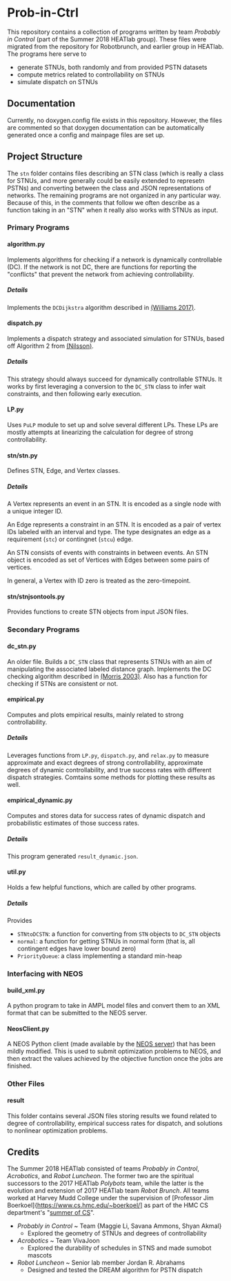 # Prob-in-Ctrl
This repository contains a collection of programs written by team *Probably in Control* (part of the Summer 2018 HEATlab group). 
These files were migrated from the repository for Robotbrunch, and earlier group in HEATlab.
The programs here serve to
- generate STNUs, both randomly and from provided PSTN datasets
- compute metrics related to controllability on STNUs
- simulate dispatch on STNUs


## Documentation
Currently, no doxygen.config file exists in this repository.
However, the files are commented so that doxygen documentation can be automatically generated once a config and mainpage files are set up.

## Project Structure
The `stn` folder contains files describing an STN class (which is really a class for STNUs, and more generally could be easily extended to represetn PSTNs) and converting between the class and JSON representations of networks.
The remaining programs are not organized in any particular way. Because of this, in the comments that follow we often describe as a function taking in an "STN" when it really also works with STNUs as input.

### Primary Programs

#### algorithm.py
Implements algorithms for checking if a network is dynamically controllable (DC).
If the network is not DC, there are functions for reporting the "conflicts" that prevent the network from achieving controllability.
##### Details 
Implements the `DCDijkstra` algorithm described in [(Williams 2017)](https://www.ijcai.org/proceedings/2017/598).

#### dispatch.py
Implements a dispatch strategy and associated simulation for STNUs, based off Algorithm 2 from [(Nilsson)](https://pdfs.semanticscholar.org/0313/af826f45d090a63fd5d787c92321666115c8.pdf).
##### Details
This strategy should always succeed for dynamically controllable STNUs.
It works by first leveraging a conversion to the `DC_STN` class to infer wait constraints, and then following early execution.

#### LP.py
Uses `PuLP` module to set up and solve several different LPs.
These LPs are mostly attempts at linearizing the calculation for degree of strong controllability. 

#### stn/stn.py
Defines STN, Edge, and Vertex classes.
##### Details
A Vertex represents an event in an STN. 
It is encoded as a single node with a unique integer ID.

An Edge represents a constraint in an STN.
It is encoded as a pair of vertex IDs labeled with an interval and type.
The type designates an edge as a requirement (`stc`) or contingnet (`stcu`) edge.

An STN consists of events with constraints in between events. 
An STN object is encoded as set of Vertices with Edges between some pairs of vertices.

In general, a Vertex with ID zero is treated as the zero-timepoint. 

#### stn/stnjsontools.py
Provides functions to create STN objects from input JSON files.


### Secondary Programs

#### dc_stn.py
An older file.
Builds a `DC_STN` class that represents STNUs with an aim of manipulating the associated labeled distance graph. 
Implements the DC checking algorithm described in [(Morris 2003)](https://pdfs.semanticscholar.org/6fb1/b64231b23924bd9e2a1c49f3b282a99e2f15.pdf).
Also has a function for checking if STNs are consistent or not. 

#### empirical.py
Computes and plots empirical results, mainly related to strong controllability.
##### Details
Leverages functions from `LP.py`, `dispatch.py`, and `relax.py` to measure approximate and exact degrees of strong controllability, approximate degrees of dynamic controllability, and true success rates with different dispatch strategies. 
Comtains some methods for plotting these results as well. 

#### empirical_dynamic.py
Computes and stores data for success rates of dynamic dispatch and probabilistic estimates of those success rates.
##### Details
This program generated `result_dynamic.json`.

#### util.py
Holds a few helpful functions, which are called by other programs.
##### Details
Provides
- `STNtoDCSTN`: a function for converting from `STN` objects to `DC_STN` objects
- `normal`:     a function for getting STNUs in normal form (that is, all contingent edges have lower bound zero)
- `PriorityQueue`: a class implementing a standard min-heap

### Interfacing with NEOS

#### build_xml.py
A python program to take in AMPL model files and convert them to an XML format that can be submitted to the NEOS server. 

#### NeosClient.py
A NEOS Python client (made available by the [NEOS server](https://neos-server.org/neos/downloads.html)) that has been mildly modified. This is used to submit optimization problems to NEOS, and then extract the values achieved by the objective function once the jobs are finished. 



### Other Files

#### result
This folder contains several JSON files storing results we found related to degree of controllability, empirical success rates for dispatch, and solutions to nonlinear optimization problems. 

## Credits
The Summer 2018 HEATlab consisted of teams *Probably in Control*, *Acrobotics*, and *Robot Luncheon*.
The former two are the spiritual successors to the 2017 HEATlab *Polybots* team, while the latter is the evolution and extension of 2017 HEATlab team *Robot Brunch*.
All teams worked at Harvey Mudd College under the supervision of [Professor Jim Boerkoel]{https://www.cs.hmc.edu/~boerkoel/] as part of the HMC CS department's "[summer of CS](https://www.cs.hmc.edu/research/)".

- *Probably in Control* ~ Team {Maggie Li, Savana Ammons, Shyan Akmal}
  - Explored the geometry of STNUs and degrees of controllability
- *Acrobotics* ~ Team VivaJoon
  - Explored the durability of schedules in STNS and made sumobot mascots
- *Robot Luncheon* ~ Senior lab member Jordan R. Abrahams
  - Designed and tested the DREAM algorithm for PSTN dispatch
